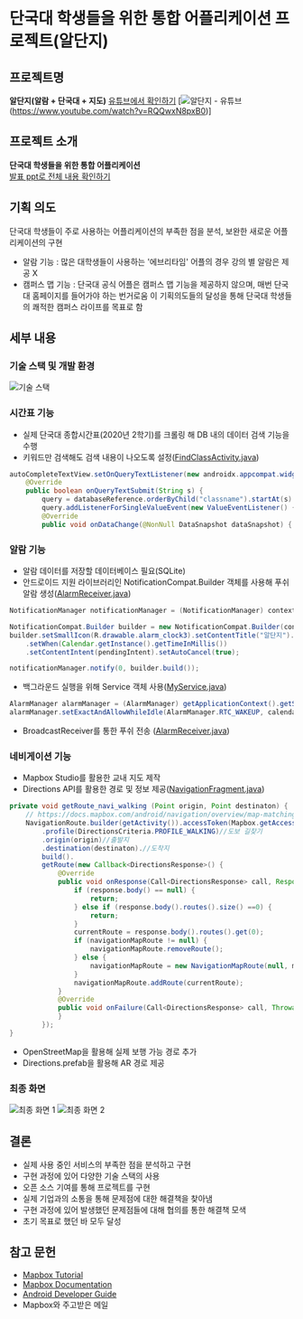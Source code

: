 # 단국대 학생들을 위한 통합 어플리케이션 프로젝트(알단지)

## 프로젝트명
**알단지(알람 + 단국대 + 지도)**
[유튜브에서 확인하기](https://www.youtube.com/watch?v=RQQwxN8pxB0)
[![알단지 - 유튜브](https://www.youtube.com/watch?v=RQQwxN8pxB0/0.jpg)(https://www.youtube.com/watch?v=RQQwxN8pxB0)]

## 프로젝트 소개
**단국대 학생들을 위한 통합 어플리케이션**<br>
[발표 ppt로 전체 내용 확인하기](./document/2조_3KM_2020년_2학기_발표_PPT_최종.pdf)

## 기획 의도
단국대 학생들이 주로 사용하는 어플리케이션의 부족한 점을 분석, 보완한 새로운 어플리케이션의 구현
- 알람 기능 : 많은 대학생들이 사용하는 '에브리타임' 어플의 경우 강의 별 알람은 제공 X
- 캠퍼스 맵 기능 : 단국대 공식 어플은 캠퍼스 맵 기능을 제공하지 않으며, 매번 단국대 홈페이지를 들어가야 하는 번거로움
이 기획의도들의 달성을 통해 단국대 학생들의 쾌적한 캠퍼스 라이프를 목표로 함

## 세부 내용
### 기술 스택 및 개발 환경
![기술 스택](https://user-images.githubusercontent.com/41367134/106094351-30a32c00-6175-11eb-9c3e-234d614c9d2d.PNG)

### 시간표 기능
- 실제 단국대 종합시간표(2020년 2학기)를 크롤링 해 DB 내의 데이터 검색 기능을 수행
- 키워드만 검색해도 검색 내용이 나오도록 설정([FindClassActivity.java](./app/src/main/java/com/example/capstone_ui_1/Service/FindClassActivity.java))
```java
autoCompleteTextView.setOnQueryTextListener(new androidx.appcompat.widget.SearchView.OnQueryTextListener() {
    @Override
    public boolean onQueryTextSubmit(String s) {
        query = databaseReference.orderByChild("classname").startAt(s).endAt(s + "\uf8ff");
        query.addListenerForSingleValueEvent(new ValueEventListener() {
        @Override
        public void onDataChange(@NonNull DataSnapshot dataSnapshot) {
```

### 알람 기능
- 알람 데이터를 저장할 데이터베이스 필요(SQLite)
- 안드로이드 지원 라이브러리인 NotificationCompat.Builder 객체를 사용해 푸쉬 알람 생성([AlarmReceiver.java](./app/src/main/java/com/example/capstone_ui_1/Alarm/AlarmReceiver.java))
```java
NotificationManager notificationManager = (NotificationManager) context.getSystemService(Context.NOTIFICATION_SERVICE);

NotificationCompat.Builder builder = new NotificationCompat.Builder(context, CHANNEL_ID);
builder.setSmallIcon(R.drawable.alarm_clock3).setContentTitle("알단지").setContentText("강의가 곧 시작합니다.")
    .setWhen(Calendar.getInstance().getTimeInMillis())
    .setContentIntent(pendingIntent).setAutoCancel(true);

notificationManager.notify(0, builder.build());
```
- 백그라운드 실행을 위해 Service 객체 사용([MyService.java](./app/src/main/java/com/example/capstone_ui_1/Service/MyService.java))
```java
AlarmManager alarmManager = (AlarmManager) getApplicationContext().getSystemService(Context.ALARM_SERVICE);
alarmManager.setExactAndAllowWhileIdle(AlarmManager.RTC_WAKEUP, calendarTime, sender[count]);
```
- BroadcastReceiver를 통한 푸쉬 전송 ([AlarmReceiver.java](./app/src/main/java/com/example/capstone_ui_1/Alarm/AlarmReceiver.java))

### 네비게이션 기능
- Mapbox Studio를 활용한 교내 지도 제작
- Directions API를 활용한 경로 및 정보 제공([NavigationFragment.java](./app/src/main/java/com/example/capstone_ui_1/NavigationFragment.java))
```java
private void getRoute_navi_walking (Point origin, Point destinaton) {
    // https://docs.mapbox.com/android/navigation/overview/map-matching/
    NavigationRoute.builder(getActivity()).accessToken(Mapbox.getAccessToken())
        .profile(DirectionsCriteria.PROFILE_WALKING)//도보 길찾기
        .origin(origin)//출발지
        .destination(destinaton).//도착지
        build().
        getRoute(new Callback<DirectionsResponse>() {
            @Override
            public void onResponse(Call<DirectionsResponse> call, Response<DirectionsResponse> response) {
                if (response.body() == null) {
                    return;
                } else if (response.body().routes().size() ==0) {
                    return;
                }
                currentRoute = response.body().routes().get(0);
                if (navigationMapRoute != null) {
                    navigationMapRoute.removeRoute();
                } else {
                    navigationMapRoute = new NavigationMapRoute(null, mapView, mapboxMap, R.style.NavigationMapRoute);
                }
                navigationMapRoute.addRoute(currentRoute);
            }
            @Override
            public void onFailure(Call<DirectionsResponse> call, Throwable t) {
            }
        });
}
```
- OpenStreetMap을 활용해 실제 보행 가능 경로 추가
- Directions.prefab을 활용해 AR 경로 제공

### 최종 화면
![최종 화면 1](https://user-images.githubusercontent.com/41367134/106094487-75c75e00-6175-11eb-9040-2879be4b942d.PNG)
![최종 화면 2](https://user-images.githubusercontent.com/41367134/106094500-7bbd3f00-6175-11eb-95b8-e613789eff12.PNG)

## 결론
- 실제 사용 중인 서비스의 부족한 점을 분석하고 구현
- 구현 과정에 있어 다양한 기술 스택의 사용
- 오픈 소스 기여를 통해 프로젝트를 구현
- 실제 기업과의 소통을 통해 문제점에 대한 해결책을 찾아냄
- 구현 과정에 있어 발생했던 문제점들에 대해 협의를 통한 해결책 모색
- 초기 목표로 했던 바 모두 달성

## 참고 문헌
- [Mapbox Tutorial](https://docs.mapbox.com/help/tutorials/)
- [Mapbox Documentation](https://docs.mapbox.com/)
- [Android Developer Guide](https://developer.android.com/guide?hl=ko)
- Mapbox와 주고받은 메일